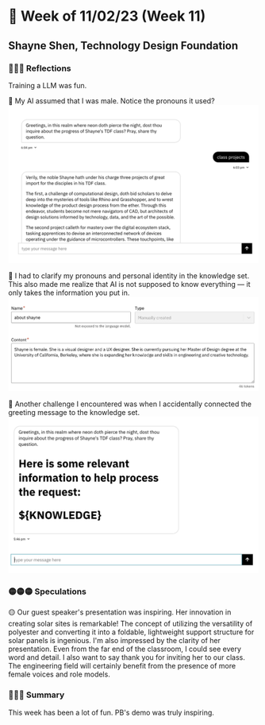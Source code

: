 # 🤔 Week of 11/02/23 (Week 11)
## Shayne Shen, Technology Design Foundation

### 🔴🔴🔴 Reflections

Training a LLM was fun. 

🔴 My AI assumed that I was male. Notice the pronouns it used?
![Gender](gender.png)

🔴 I had to clarify my pronouns and personal identity in the knowledge set. This also made me realize that AI is not supposed to know everything –– it only takes the information you put in.
![Clarification](clarification.png)

🔴 Another challenge I encountered was when I accidentally connected the greeting message to the knowledge set. 
![Knowledge](knowledge.png)


### 🟡🟡🟡 Speculations

🟡 Our guest speaker's presentation was inspiring. Her innovation in creating solar sites is remarkable! The concept of utilizing the versatility of polyester and converting it into a foldable, lightweight support structure for solar panels is ingenious. I'm also impressed by the clarity of her presentation. Even from the far end of the classroom, I could see every word and detail. I also want to say thank you for inviting her to our class. The engineering field will certainly benefit from the presence of more female voices and role models.


### 🔵🔵🔵 Summary

This week has been a lot of fun. PB's demo was truly inspiring. 
